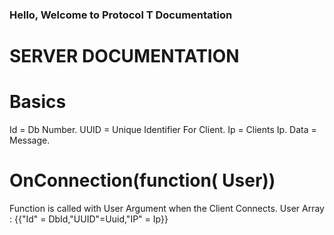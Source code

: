### Hello, Welcome to Protocol T Documentation

# SERVER DOCUMENTATION
 # Basics
 Id = Db Number.
 UUID = Unique Identifier For Client.
 Ip = Clients Ip.
 Data = Message.
 # OnConnection(function(<Array> User))
  Function is called with User Argument when the Client Connects.
  User Array : {{"Id" = DbId,"UUID"=Uuid,"IP" = Ip}}
